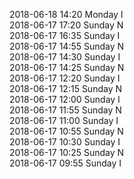 2018-06-18 14:20 Monday  I  
2018-06-17 17:20 Sunday  N  
2018-06-17 16:35 Sunday  I  
2018-06-17 14:55 Sunday  N  
2018-06-17 14:30 Sunday  I  
2018-06-17 14:25 Sunday  N  
2018-06-17 12:20 Sunday  I  
2018-06-17 12:15 Sunday  N  
2018-06-17 12:00 Sunday  I  
2018-06-17 11:55 Sunday  N  
2018-06-17 11:00 Sunday  I  
2018-06-17 10:55 Sunday  N  
2018-06-17 10:30 Sunday  I  
2018-06-17 10:25 Sunday  N  
2018-06-17 09:55 Sunday  I  
